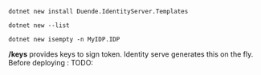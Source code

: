 
`dotnet new install Duende.IdentityServer.Templates`

`dotnet new --list`

`dotnet new isempty -n MyIDP.IDP`


__/keys__ 
provides keys to sign token.
Identity serve generates this on the fly.
Before deploying : TODO:
